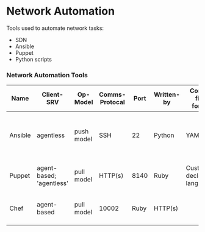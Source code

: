 # Network Automation

Tools used to automate network tasks:
 - SDN
 - Ansible
 - Puppet
 - Python scripts


### Network Automation Tools
Name| Client-SRV| Op-Model| Comms-Protocal| Port| Written-by| Config-file-format| Key Components| 
----|-----------|---------|---------------|-----|-----------|-------------------|---------------|
Ansible| agentless| push model| SSH| 22| Python| YAML | Control Node: Inventory, Template, Variable, Playbook|
Puppet| agent-based; 'agentless'| pull model| HTTP(s)| 8140| Ruby| Custom declarative language | Puppet Master: Manifest , Templates|
Chef| agent-based| pull model| 10002| Ruby| HTTP(s)|  | Resources, Recipes, Cookbooks, Run-list|
